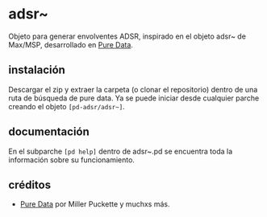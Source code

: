 # adsr~
Objeto para generar envolventes ADSR, inspirado en el objeto adsr~ de Max/MSP, desarrollado en [Pure Data](https://github.com/pure-data/pure-data).


## instalación
Descargar el zip y extraer la carpeta (o clonar el repositorio) dentro de una ruta de búsqueda de pure data. Ya se puede iniciar desde cualquier parche creando el objeto `[pd-adsr/adsr~]`.


## documentación
En el subparche `[pd help]` dentro de adsr~.pd se encuentra toda la información sobre su funcionamiento.


## créditos
- [Pure Data](https://github.com/pure-data/pure-data) por Miller Puckette y muchxs más.
